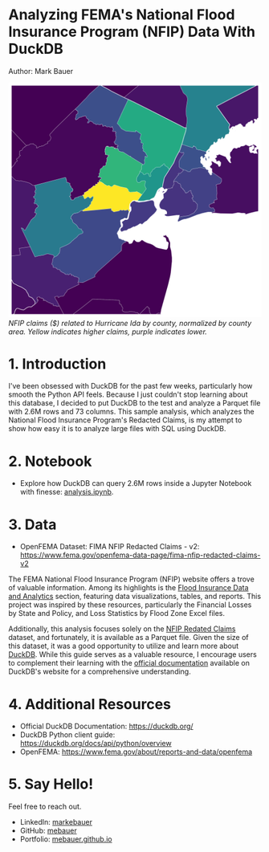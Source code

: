 # Analyzing FEMA's National Flood Insurance Program (NFIP) Data With DuckDB
Author: Mark Bauer

![hurricane-ida](figures/hurricane-ida.png)  
*NFIP claims ($) related to Hurricane Ida by county, normalized by county area. Yellow indicates higher claims, purple indicates lower.*

# 1. Introduction
I've been obsessed with DuckDB for the past few weeks, particularly how smooth the Python API feels. Because I just couldn't stop learning about this database, I decided to put DuckDB to the test and analyze a Parquet file with 2.6M rows and 73 columns. This sample analysis, which analyzes the National Flood Insurance Program's Redacted Claims, is my attempt to show how easy it is to analyze large files with SQL using DuckDB.

# 2. Notebook
- Explore how DuckDB can query 2.6M rows inside a Jupyter Notebook with finesse: [analysis.ipynb](https://github.com/mebauer/duckdb-fema-nfip/blob/main/analysis.ipynb).

# 3. Data
- OpenFEMA Dataset: FIMA NFIP Redacted Claims - v2: https://www.fema.gov/openfema-data-page/fima-nfip-redacted-claims-v2

The FEMA National Flood Insurance Program (NFIP) website offers a trove of valuable information. Among its highlights is the [Flood Insurance Data and Analytics](https://nfipservices.floodsmart.gov/reports-flood-insurance-data) section, featuring data visualizations, tables, and reports. This project was inspired by these resources, particularly the Financial Losses by State and Policy, and Loss Statistics by Flood Zone Excel files.

Additionally, this analysis focuses solely on the [NFIP Redated Claims](https://www.fema.gov/openfema-data-page/fima-nfip-redacted-claims-v2) dataset, and fortunately, it is available as a Parquet file. Given the size of this dataset, it was a good opportunity to utilize and learn more about [DuckDB](https://duckdb.org/). While this guide serves as a valuable resource, I encourage users to complement their learning with the [official documentation](https://duckdb.org/) available on DuckDB's website for a comprehensive understanding.

# 4. Additional Resources
- Official DuckDB Documentation: https://duckdb.org/
- DuckDB Python client guide: https://duckdb.org/docs/api/python/overview
- OpenFEMA: https://www.fema.gov/about/reports-and-data/openfema

# 5. Say Hello!
Feel free to reach out.
- LinkedIn: [markebauer](https://www.linkedin.com/in/markebauer/)  
- GitHub: [mebauer](https://github.com/mebauer)  
- Portfolio: [mebauer.github.io](https://mebauer.github.io/)
